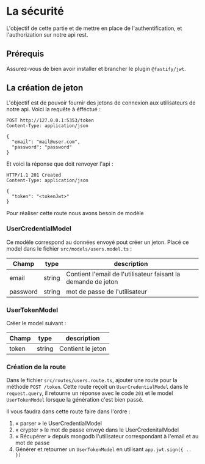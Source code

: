 # La sécurité

L'objectif de cette partie et de mettre en place de l'authentification, et l'authorization sur notre api rest.

## Prérequis

Assurez-vous de bien avoir installer et brancher le plugin `@fastify/jwt`.

## La création de jeton

L'objectif est de pouvoir fournir des jetons de connexion aux utilisateurs de notre api. Voici la requête à éfféctué :

```http
POST http://127.0.0.1:5353/token
Content-Type: application/json

{
  "email": "mail@user.com",
  "password": "password"
}
```

Et voici la réponse que doit renvoyer l'api :

```http
HTTP/1.1 201 Created
Content-Type: application/json

{
  "token": "<tokenJwt>"
}
```

Pour réaliser cette route nous avons besoin de modèle

### UserCredentialModel

Ce modèle correspond au données envoyé pout créer un jeton. Placé ce model dans le fichier `src/models/users.model.ts` :

| Champ    | type   | description                                                   |
| -------- | ------ | ------------------------------------------------------------- |
| email    | string | Contient l'email de l'utilisateur faisant la demande de jeton |
| password | string | mot de passe de l'utilisateur                                 |

### UserTokenModel

Créer le model suivant :

| Champ | type   | description       |
| ----- | ------ | ----------------- |
| token | string | Contient le jeton |

### Création de la route

Dans le fichier `src/routes/users.route.ts`, ajouter une route pour la méthode `POST /token`. Cette route reçoit un `UserCredentialModel` dans le `request.query`, il retourne un réponse avec le code `201` et le model `UserTokenModel` lorsque la génération c'est bien passé.

Il vous faudra dans cette route faire dans l'ordre :

1. « parser » le UserCredentialModel
2. « crypter » le mot de passe envoyé dans le UserCredenitalModel
3. « Récupérer » depuis mongodb l'utilisateur correspondant à l'email et au mot de passe
4. Générer et retourner un `UserTokenModel` en utilisant `app.jwt.sign({ .. })`
